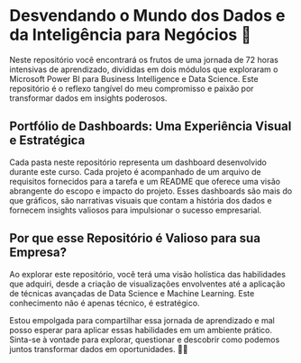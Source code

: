 # Desvendando o Mundo dos Dados e da Inteligência para Negócios 🚀

Neste repositório você encontrará os frutos de uma jornada de 72 horas intensivas de aprendizado, divididas em dois módulos que exploraram o Microsoft Power BI para Business Intelligence e Data Science. Este repositório é o reflexo tangível do meu compromisso e paixão por transformar dados em insights poderosos.

## Portfólio de Dashboards: Uma Experiência Visual e Estratégica

Cada pasta neste repositório representa um dashboard desenvolvido durante este curso. Cada projeto é acompanhado de um arquivo de requisitos fornecidos para a tarefa e um README que oferece uma visão abrangente do escopo e impacto do projeto. Esses dashboards são mais do que gráficos, são narrativas visuais que contam a história dos dados e fornecem insights valiosos para impulsionar o sucesso empresarial.

## Por que esse Repositório é Valioso para sua Empresa?

Ao explorar este repositório, você terá uma visão holística das habilidades que adquiri, desde a criação de visualizações envolventes até a aplicação de técnicas avançadas de Data Science e Machine Learning. Este conhecimento não é apenas técnico, é estratégico.

Estou empolgada para compartilhar essa jornada de aprendizado e mal posso esperar para aplicar essas habilidades em um ambiente prático. Sinta-se à vontade para explorar, questionar e descobrir como podemos juntos transformar dados em oportunidades. 🚀✨





